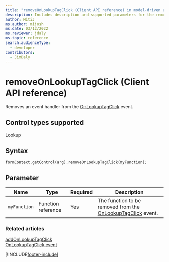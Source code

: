 ```yaml
---
title: "removeOnLookupTagClick (Client API reference) in model-driven apps"
description: Includes description and supported parameters for the removeOnLookupTagClick method.
author: MitiJ
ms.author: mijosh
ms.date: 03/12/2022
ms.reviewer: jdaly
ms.topic: reference
search.audienceType: 
  - developer
contributors:
  - JimDaly
---
```

# removeOnLookupTagClick (Client API reference)

Removes an event handler from the [OnLookupTagClick](../events/onlookuptagclick.md) event.

## Control types supported

Lookup

## Syntax

`formContext.getControl(arg).removeOnLookupTagClick(myFunction);`

## Parameter

|Name|Type|Required|Description|
|----|----|----|----|
|`myFunction`|Function reference|Yes|The function to be removed from the [OnLookupTagClick](../events/onlookuptagclick.md) event.|

### Related articles

[addOnLookupTagClick](addOnLookupTagClick.md)   
[OnLookupTagClick event](../events/onlookuptagclick.md)
 
[!INCLUDE[footer-include](../../../../../includes/footer-banner.md)]
